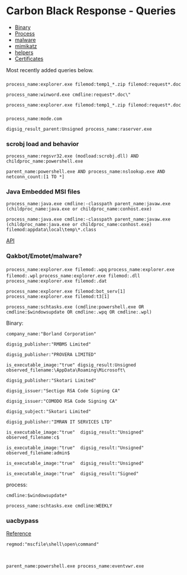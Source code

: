 # Carbon Black Response - Queries

* [Binary](binary.md)
* [Process](process.md)
* [malware](emotet.md)
* [mimikatz](mimikatz.md)
* [helpers](helpers.md)
* [Certificates](Certs.md)

Most recently added queries below.

###

`process_name:explorer.exe filemod:temp1_*.zip filemod:request*.doc`

`process_name:winword.exe cmdline:request*.doc\"`

`process_name:explorer.exe filemod:temp1_*.zip filemod:request*.doc`

###

`process_name:mode.com`

`digsig_result_parent:Unsigned process_name:raserver.exe`



### scrobj load and behavior

`process_name:regsvr32.exe (modload:scrobj.dll) AND childproc_name:powershell.exe`

`parent_name:powershell.exe AND process_name:nslookup.exe AND netconn_count:[1 TO *]`

### Java Embedded MSI files
`process_name:java.exe cmdline:-classpath parent_name:javaw.exe (childproc_name:java.exe or childproc_name:conhost.exe)`

`process_name:java.exe cmdline:-classpath parent_name:javaw.exe (childproc_name:java.exe or childproc_name:conhost.exe) filemod:appdata\local\temp\*.class`

[API](https://github.com/cparmn/CarbonBlackResponse/blob/master/msijar.py)




### Qakbot/Emotet/malware?

`process_name:explorer.exe filemod:.wpq`
`process_name:explorer.exe filemod:.wpl`
`process_name:explorer.exe filemod:.dll`
`process_name:explorer.exe filemod:.dat`

`process_name:explorer.exe filemod:bot_serv[1]`
`process_name:explorer.exe filemod:t3[1]`


`process_name:schtasks.exe (cmdline:powershell.exe OR cmdline:$windowsupdate OR cmdline:.wpq OR cmdline:.wpl)`

Binary:

`company_name:"Borland Corporation"`

`digsig_publisher:"RMBMS Limited"`

`digsig_publisher:"PROVERA LIMITED"`

`is_executable_image:"true" digsig_result:Unsigned observed_filename:\AppData\Roaming\Microsoft\`

`digsig_publisher:"Skotari Limited"`

`digsig_issuer:"Sectigo RSA Code Signing CA"`

`digsig_issuer:"COMODO RSA Code Signing CA"`

`digsig_subject:"Skotari Limited"`

`digsig_publisher:"IMRAN IT SERVICES LTD"`



```is_executable_image:"true"  digsig_result:"Unsigned" observed_filename:c$```

```is_executable_image:"true"  digsig_result:"Unsigned" observed_filename:admin$```

```is_executable_image:"true"  digsig_result:"Unsigned"```

```is_executable_image:"true"  digsig_result:"Signed"```


process:

`cmdline:$windowsupdate*`

`process_name:schtasks.exe cmdline:WEEKLY`


### uacbypass

[Reference](https://enigma0x3.net/2016/08/15/fileless-uac-bypass-using-eventvwr-exe-and-registry-hijacking/)

    regmod:"mscfile\shell\open\command"

<br>

    parent_name:powershell.exe process_name:eventvwr.exe
